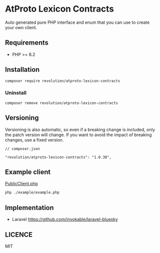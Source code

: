 # AtProto Lexicon Contracts

Auto generated pure PHP interface and enum that you can use to create your own client.

## Requirements
- PHP >= 8.2

## Installation

```shell
composer require revolution/atproto-lexicon-contracts
```

### Uninstall
```shell
composer remove revolution/atproto-lexicon-contracts
```

## Versioning
Versioning is also automatic, so even if a breaking change is included, only the patch version will change. If you want to avoid the impact of breaking changes, use a fixed version.

```
// composer.json

"revolution/atproto-lexicon-contracts": "1.0.30",
```

## Example client

[PublicClient.php](./example/PublicClient.php)

```bash
php ./example/example.php
```

## Implementation
- Laravel https://github.com/invokable/laravel-bluesky

## LICENCE
MIT
